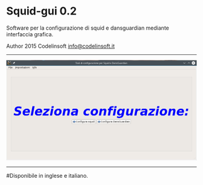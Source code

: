 Squid-gui 0.2
=========

Software per la configurazione di squid e dansguardian
mediante interfaccia grafica.

Author 2015 Codelinsoft <info@codelinsoft.it>

------------------------------------------------------------------------
![ScreenShot](https://github.com/kratos83/Squid-gui/blob/master/squid-gui_main.png)

------------------------------------------------------------------------

#Disponibile in inglese e italiano.
